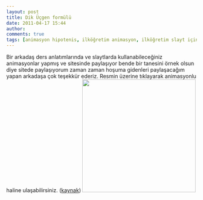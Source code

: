 ```yaml
---
layout: post
title: Dik Üçgen formülü 
date: 2011-04-17 15:44
author: 
comments: true
tags: [animasyon hipotenis, ilköğretim animasyon, ilköğretim slayt için animasyon, kavram karikatürleri, kavram karikatürü, Multimedya]
---
```

Bir arkadaş ders anlatımlarında ve slaytlarda kullanabileceğiniz animasyonlar yapmış ve sitesinde paylaşıyor bende bir tanesini örnek olsun diye sitede paylaşıyorum zaman zaman hoşuma gidenleri paylaşacağım yapan arkadaşa çok teşekkür ederiz. Resmin üzerine tıklayarak animasyonlu haline ulaşabilirsiniz. (<a rel="nofollow" href="http://www.kavramkarikaturleri.com/" target="_blank">kaynak</a>)
<a href="http://www.egitimvaktim.com/dosyalar/2011/04/hipotenus-teorem.gif"><img class="alignnone size-medium wp-image-342" title="hipotenus-teorem" src="http://www.egitimvaktim.com/dosyalar/2011/04/hipotenus-teorem-300x300.gif" alt="" width="300" height="300" /></a>
